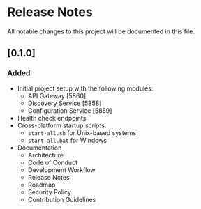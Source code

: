 # Release Notes

All notable changes to this project will be documented in this file.

## [0.1.0]

### Added

- Initial project setup with the following modules:
  - API Gateway [5860]
  - Discovery Service [5858]
  - Configuration Service [5859]
- Health check endpoints
- Cross-platform startup scripts:
  - `start-all.sh` for Unix-based systems
  - `start-all.bat` for Windows
- Documentation
  - Architecture
  - Code of Conduct
  - Development Workflow
  - Release Notes
  - Roadmap
  - Security Policy
  - Contribution Guidelines
